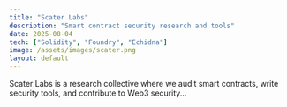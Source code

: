 ```yaml
---
title: "Scater Labs"
description: "Smart contract security research and tools"
date: 2025-08-04
tech: ["Solidity", "Foundry", "Echidna"]
image: /assets/images/scater.png
layout: default
---
```


Scater Labs is a research collective where we audit smart contracts, write security tools, and contribute to Web3 security...
